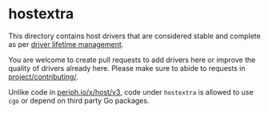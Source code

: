 # hostextra

This directory contains host drivers that are considered stable and complete as
per [driver lifetime
management](https://periph.io/project/#driver-lifetime-management).

You are welcome to create pull requests to add drivers here or improve the
quality of drivers already here. Please make sure to abide to requests in
[project/contributing/](https://periph.io/project/contributing/).

Unlike code in [periph.io/x/host/v3](https://periph.io/x/host/v3), code
under `hostextra` is allowed to use `cgo` or depend on third party Go packages.
